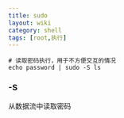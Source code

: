 ```yaml
---
title: sudo
layout: wiki
category: shell
tags: [root,执行]
---
```


~~~Text
# 读取密码执行，用于不方便交互的情况
echo password | sudo -S ls
~~~

### -S

从数据流中读取密码
